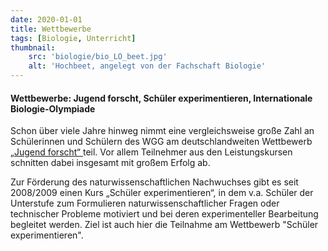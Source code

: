 ```yaml
---
date: 2020-01-01
title: Wettbewerbe
tags: [Biologie, Unterricht]
thumbnail: 
    src: 'biologie/bio_LO_beet.jpg'
    alt: 'Hochbeet, angelegt von der Fachschaft Biologie'
---
```


#### Wettbewerbe: Jugend forscht, Schüler experimentieren, Internationale Biologie-Olympiade

Schon über viele Jahre hinweg nimmt eine vergleichsweise große Zahl
an Schülerinnen und Schülern des WGG am deutschlandweiten
Wettbewerb <a href="/tag/JugendForscht" title="Externer Link">„Jugend forscht“ </a> teil. 
Vor allem Teilnehmer aus den Leistungskursen schnitten dabei insgesamt mit großem Erfolg ab.

Zur Förderung des naturwissenschaftlichen Nachwuchses gibt es seit
2008/2009 einen Kurs „Schüler experimentieren“, in dem v.a. Schüler
der Unterstufe zum Formulieren naturwissenschaftlicher Fragen oder
technischer Probleme motiviert und bei deren experimenteller
Bearbeitung begleitet werden. Ziel ist auch hier die Teilnahme am 
Wettbewerb "Schüler experimentieren".